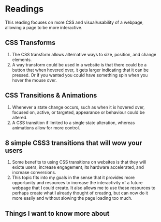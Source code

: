 # Readings
This reading focuses on more CSS and visual/usability of a webpage, allowing a page to be more interactive.
## CSS Transforms
  1. The CSS transform allows alternative ways to size, position, and change elements.
  2. A way transform could be used in a website is that there could be a button that when hovered over, it gets larger indicating that it can be pressed. Or if you wanted you could have something spin when you hover the mouse over.

## CSS Transitions & Animations
  1. Whenever a state change occurs, such as when it is hovered over, focused on, active, or targeted, appearance or behaviour could be altered.
  2. A CSS transition if limited to a single state alteration, whereas animations allow for more control.

## 8 simple CSS3 transitions that will wow your users
  1. Some benefits to using CSS transitions on websites is that they will exicte users, increase engagement, its hardware accelerated, and increase conversions.
  2. This topic fits into my goals in the sense that it provides more opportunity and resources to increase the interactivity of a future webpage that I could create. It also allows me to use these resources to perhaps create what I already thought of creating, but can now do it more easily and without slowing the page loading too much.

## Things I want to know more about
